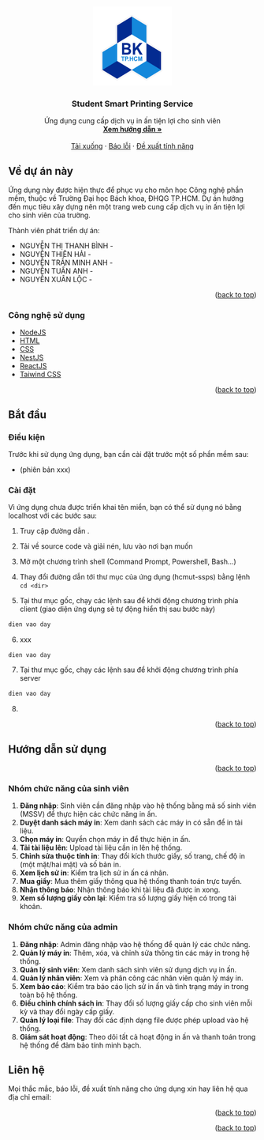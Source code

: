 <a id="readme-top"></a>





<!-- PROJECT LOGO -->
<br />
<div align="center">
  <a href="https://github.com/ThanhBinh101/SmartPrinting">
    <img src="hcmut.png" alt="Logo" width="160" height="160">
  </a>

<h3 align="center">Student Smart Printing Service</h3>

  <p align="center">
    Ứng dụng cung cấp dịch vụ in ấn tiện lợi cho sinh viên
    <br />
    <a href="#getting-started"><strong>Xem hướng dẫn »</strong></a>
    <br />
    <br />
    <a href="https://github.com/ThanhBinh101/SmartPrinting/releases/">Tải xuống</a>
    ·
    <a href="mailto:xxx@hcmut.edu.vn">Báo lỗi</a>
    ·
    <a href="mailto:xxx@hcmut.edu.vn">Đề xuất tính năng</a>
  </p>
</div>



<!-- TABLE OF CONTENTS -->
<!-- <details>
  <summary>Mục lục</summary>
  <ol>
    <li>
      <a href="#about-the-project">Về dự án này</a>
      <ul>
        <li><a href="#built-with">Công nghệ sử dụng</a></li>
      </ul>
    </li>
    <li>
      <a href="#getting-started">Bắt đầu</a>
      <ul>
        <li><a href="#prerequisites">Điều kiện</a></li>
        <li><a href="#installation">Cài đặt</a></li>
      </ul>
    </li>
    <li>
      <a href="#usage">Hướng dẫn sử dụng</a>
      <ul>
        <li><a href="#notes">Một số lưu ý</a></li>
        <li><a href="#functions">Thao tác trong ứng dụng</a></li>
        <li><a href="#errors">Lỗi có thể xảy ra khi sử dụng</a></li>
      </ul>
    </li>
    <li><a href="#contact">Liên hệ</a></li>
    <li><a href="#acknowledgments">Tài liệu tham khảo</a></li>
  </ol>
</details> -->





<!-- ABOUT THE PROJECT -->
<a id="about-the-project"></a>

## Về dự án này

Ứng dụng này được hiện thực để phục vụ cho môn học Công nghệ phần mềm, thuộc về Trường Đại học Bách khoa, ĐHQG TP.HCM. Dự án hướng đến mục tiêu xây dựng nên một trang web cung cấp dịch vụ in ấn tiện lợi cho sinh viên của trường.

Thành viên phát triển dự án:

- NGUYỄN THỊ THANH BÌNH - 
- NGUYỄN THIÊN HẢI - 
- NGUYỄN TRẦN MINH ANH - 
- NGUYỄN TUẤN ANH - 
- NGUYỄN XUÂN LỘC - 

<p align="right">(<a href="#readme-top">back to top</a>)</p>


### Công nghệ sử dụng
<a id="built-with"></a>

- [NodeJS](https://nodejs.org/en)
- [HTML](https://developer.mozilla.org/en-US/docs/Web/HTML)
- [CSS](https://developer.mozilla.org/en-US/docs/Web/CSS)
- [NestJS](https://nestjs.com/)
- [ReactJS](https://react.dev/)
- [Taiwind CSS](https://tailwindcss.com/)
<p align="right">(<a href="#readme-top">back to top</a>)</p>





<!-- GETTING STARTED -->
<a id="getting-started"></a>

## Bắt đầu

<a id="prerequisites"></a>
### Điều kiện

Trước khi sử dụng ứng dụng, bạn cần cài đặt trước một số phần mềm sau:

- []() (phiên bản xxx)

<a id="installation"></a>
### Cài đặt

Vì ứng dụng chưa được triển khai tên miền, bạn có thể sử dụng nó bằng localhost với các bước sau:

1. Truy cập đường dẫn []().

2. Tải về source code và giải nén, lưu vào nơi bạn muốn

3. Mở một chương trình shell (Command Prompt, Powershell, Bash...) 

4. Thay đổi đường dẫn tới thư mục của ứng dụng (hcmut-ssps) bằng lệnh `cd <dir>`

5. Tại thư mục gốc, chạy các lệnh sau để khởi động chương trình phía client (giao diện ứng dụng sẽ tự động hiển thị sau bước này)

```bash
dien vao day
```

6. xxx

```properties
dien vao day
```

7. Tại thư mục gốc, chạy các lệnh sau để khởi động chương trình phía server

```bash
dien vao day
```

8. 


<p align="right">(<a href="#readme-top">back to top</a>)</p>





<!-- USAGE -->
<a id="usage"></a>

## Hướng dẫn sử dụng

<p align="right">(<a href="#readme-top">back to top</a>)</p>

### Nhóm chức năng của sinh viên
1. **Đăng nhập**: Sinh viên cần đăng nhập vào hệ thống bằng mã số sinh viên (MSSV) để thực hiện các chức năng in ấn.
2. **Duyệt danh sách máy in**: Xem danh sách các máy in có sẵn để in tài liệu.
3. **Chọn máy in**: Quyền chọn máy in để thực hiện in ấn.
4. **Tải tài liệu lên**: Upload tài liệu cần in lên hệ thống.
5. **Chỉnh sửa thuộc tính in**: Thay đổi kích thước giấy, số trang, chế độ in (một mặt/hai mặt) và số bản in.
6. **Xem lịch sử in**: Kiểm tra lịch sử in ấn cá nhân.
7. **Mua giấy**: Mua thêm giấy thông qua hệ thống thanh toán trực tuyến.
8. **Nhận thông báo**: Nhận thông báo khi tài liệu đã được in xong.
9. **Xem số lượng giấy còn lại**: Kiểm tra số lượng giấy hiện có trong tài khoản.

### Nhóm chức năng của admin
1. **Đăng nhập**: Admin đăng nhập vào hệ thống để quản lý các chức năng.
2. **Quản lý máy in**: Thêm, xóa, và chỉnh sửa thông tin các máy in trong hệ thống.
3. **Quản lý sinh viên**: Xem danh sách sinh viên sử dụng dịch vụ in ấn.
4. **Quản lý nhân viên**: Xem và phân công các nhân viên quản lý máy in.
5. **Xem báo cáo**: Kiểm tra báo cáo lịch sử in ấn và tình trạng máy in trong toàn bộ hệ thống.
6. **Điều chỉnh chính sách in**: Thay đổi số lượng giấy cấp cho sinh viên mỗi kỳ và thay đổi ngày cấp giấy.
7. **Quản lý loại file**: Thay đổi các định dạng file được phép upload vào hệ thống.
8. **Giám sát hoạt động**: Theo dõi tất cả hoạt động in ấn và thanh toán trong hệ thống để đảm bảo tính minh bạch.



<!-- CONTACT -->
<a id="contact"></a>

## Liên hệ

Mọi thắc mắc, báo lỗi, đề xuất tính năng cho ứng dụng xin hay liên hệ qua địa chỉ email:



<p align="right">(<a href="#readme-top">back to top</a>)</p>


<!-- ACKNOWLEDGMENTS -->
<a id="acknowledgments"></a>


<p align="right">(<a href="#readme-top">back to top</a>)</p>
